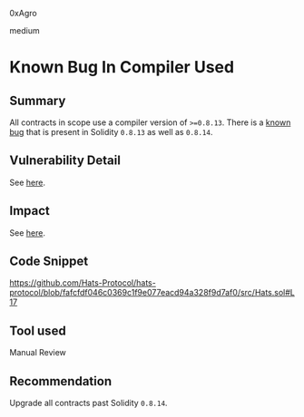 0xAgro

medium

# Known Bug In Compiler Used

## Summary

All contracts in scope use a compiler version of `>=0.8.13`. There is a [known bug](https://medium.com/certora/overly-optimistic-optimizer-certora-bug-disclosure-2101e3f7994d) that is present in Solidity `0.8.13` as well as `0.8.14`.

## Vulnerability Detail

See [here](https://medium.com/certora/overly-optimistic-optimizer-certora-bug-disclosure-2101e3f7994d).

## Impact

See [here](https://medium.com/certora/overly-optimistic-optimizer-certora-bug-disclosure-2101e3f7994d).

## Code Snippet

https://github.com/Hats-Protocol/hats-protocol/blob/fafcfdf046c0369c1f9e077eacd94a328f9d7af0/src/Hats.sol#L17

## Tool used

Manual Review

## Recommendation

Upgrade all contracts past Solidity `0.8.14`.
